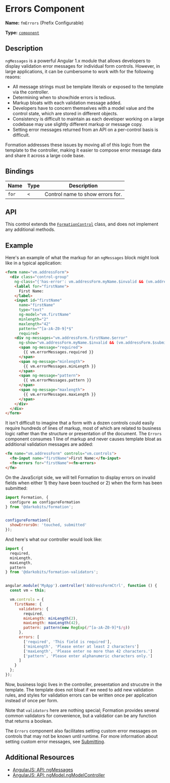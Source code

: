 # Errors Component

**Name:** `fmErrors` (Prefix Configurable)

**Type:** [`component`](https://docs.angularjs.org/guide/component)

## Description

`ngMessages` is a powerful Angular 1.x module that allows developers to display validation error messages for individual form controls. However, in large applications, it can be cumbersome to work with for the following reaons:

- All message strings must be template literals or exposed to the template via the controller.
- Determining when to show/hide errors is tedious.
- Markup bloats with each validation message added.
- Developers have to concern themselves with a model value and the control state, which are stored in different objects.
- Consistency is difficult to maintain as each developer working on a large codebase may use slightly different markup or message copy.
- Setting error messages returned from an API on a per-control basis is difficult.

Formation addresses these issues by moving all of this logic from the template to the controller, making it easier to compose error message data and share it across a large code base.

## Bindings

|Name|Type|Description|
|---|---|---|
|`for`|`<`|Control name to show errors for.|

## API

This control extends the [`FormationControl`](/packages/formation/src/components/FormationControl) class, and does not implement any additional methods.

## Example

Here's an example of what the markup for an `ngMessages` block might look like in a typical application:

```html
<form name="vm.addressForm">
  <div class="control-group"
    ng-class="{'has-error': vm.addressForm.myName.$invalid && (vm.addressForm.$submitted || vm.addressForm.myName.$touched)}">
    <lablel for="firstName">
      First Name:
    </label>
    <input id="firstName"
      name="firstName"
      type="text"
      ng-model="vm.firstName"
      minlength="2"
      maxlength="42"
      pattern="^[a-zA-Z0-9]*$"
      required>
    <div ng-messages="vm.addressForm.firstName.$error"
      ng-show="vm.addressForm.myName.$invalid && (vm.addressForm.$submitted || vm.addressForm.myName.$touched)">
      <span ng-message="required">
        {{ vm.errorMessages.required }}
      </span>
      <span ng-message="minlength">
        {{ vm.errorMessages.minLength }}
      </span>
      <span ng-message="pattern">
        {{ vm.errorMessages.pattern }}
      </span>
      <span ng-message="maxlength">
        {{ vm.errorMessages.maxLength }}
      </span>
    </div>
  </div>
</form>

```

It isn't difficult to imagine that a form with a dozen controls could easily require hundreds of lines of markup, most of which are related to business logic rather than the structure or presentation of the document. The `Errors` component consumes 1 line of markup and never causes template bloat as additional validation messages are added:

```html
<fm name="vm.addressForm" controls="vm.controls">
  <fm-input name="firstName">First Name:</fm-input>
  <fm-errors for="firstName"><fm-errors>
</fm>
```

On the JavaScript side, we will tell Formation to display errors on invalid fields when either 1) they have been touched or 2) when the form has been submitted:

```js
import Formation, {
  configure as configureFormation
} from '@darkobits/formation';


configureFormation({
  showErrorsOn: 'touched, submitted'
});
```

And here's what our controller would look like:

```js
import {
  required,
  minLength,
  maxLength,
  pattern
} from '@darkobits/formation-validators';


angular.module('MyApp').controller('AddressFormCtrl', function () {
  const vm = this;

  vm.controls = {
    firstName: {
      validators: {
        required,
        minLength: minLength(2),
        maxLength: maxLength(42),
        pattern: pattern(new RegExp(/^[a-zA-Z0-9]*$/g))
      },
      errors: [
        ['required', 'This field is required'],
        ['minLength', 'Please enter at least 2 characters']
        ['maxLength', 'Please enter no more than 42 characters.']
        ['pattern', 'Please enter alphanumeric characters only.']
      ]
    }
  };
});
```

Now, business logic lives in the controller, presentation and strucutre in the template. The template does not bloat if we need to add new validation rules, and styles for validation errors can be written once per application instead of once per form.

Note that `validators` here are nothing special; Formation provides several common validators for convenience, but a validatior can be any function that returns a boolean.

The `Errors` component also facilitates setting custom error messages on controls that may not be known until runtime. For more information about setting custom error messages, see [Submitting](/packages/formation/src/components/Form#submitting).

## Additional Resources

- [AngularJS: API: ngMessages](https://docs.angularjs.org/api/ngMessages/directive/ngMessages)
- [AngularJS: API: ngModel.ngModelController](https://docs.angularjs.org/api/ng/type/ngModel.NgModelController)
